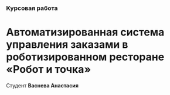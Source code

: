 ### Курсовая работа
# Автоматизированная система управления заказами в роботизированном ресторане «Робот и точка»
Студент **Васнева Анастасия**